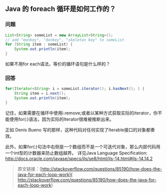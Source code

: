 ## Java 的 foreach 循环是如何工作的？

### 问题

````java
List<String> someList = new ArrayList<String>();
// add "monkey", "donkey", "skeleton key" to someList
for (String item : someList) {
    System.out.println(item);
}
````

如果不用for each语法，等价的循环语句是什么样的？

### 回答

````java
for(Iterator<String> i = someList.iterator(); i.hasNext(); ) {
    String item = i.next();
    System.out.println(item);
}
````

记住，如果需要在循环中使用i.remove;或者以某种方式获取实际的iterator，你不能使用for(:)语法，因为实际的Iterator很难被推断出来。

正如 Denis Bueno 写的那样，这种代码对任何实现了Iterable接口的对象都奏效。

此外，如果for(:)句法中右侧是一个数组而不是一个可迭代对象，那么内部代码用一个int型的计数器来防止数组越界。
详见Java Language Specification:
http://docs.oracle.com/javase/specs/jls/se8/html/jls-14.html#jls-14.14.2

> 原文链接：[http://stackoverflow.com/questions/85190/how-does-the-java-for-each-loop-work](
http://stackoverflow.com/questions/85190/how-does-the-java-for-each-loop-work)
